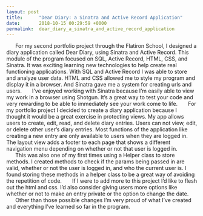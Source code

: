 ```yaml
---
layout: post
title:      "Dear Diary: a Sinatra and Active Record Application"
date:       2018-10-15 00:29:59 +0000
permalink:  dear_diary_a_sinatra_and_active_record_application
---
```


&nbsp;&nbsp;&nbsp;&nbsp;&nbsp;&nbsp;For my second portfolio project through the Flatiron School, I designed a diary application called Dear Diary, using Sinatra and Active Record. This module of the program focused on SQL, Active Record, HTML, CSS, and Sinatra. It was exciting learning new technologies to help create real functioning applications. With SQL and Active Record I was able to store and analyze user data. HTML and CSS allowed me to style my program and display it in a browser. And Sinatra gave me a system for creating urls and users. 
&nbsp;&nbsp;&nbsp;&nbsp;&nbsp;&nbsp;I’ve enjoyed working with Sinatra because I’m easily able to view my work in a browser using Shotgun. It’s a great way to test your code and very rewarding to be able to immediately see your work come to life.
&nbsp;&nbsp;&nbsp;&nbsp;&nbsp;&nbsp;For my portfolio project I decided to create a diary application because I thought it would be a great exercise in protecting views. My app allows users to create, edit, read, and delete diary entries. Users can not view, edit, or delete other user’s diary entries. Most functions of the application like creating a new entry are only available to users when they are logged in. The layout view adds a footer to each page that shows a different navigation menu depending on whether or not that user is logged in. 
&nbsp;&nbsp;&nbsp;&nbsp;&nbsp;&nbsp;This was also one of my first times using a Helper class to store methods. I created methods to check if the params being passed in are valid, whether or not the user is logged in, and who the current user is. I found storing these methods in a helper class to be a great way of avoiding the repetition of code. 
&nbsp;&nbsp;&nbsp;&nbsp;&nbsp;&nbsp;If I were to add more to this project I’d like to flesh out the html and css. I’d also consider giving users more options like whether or not to make an entry private or the option to change the date. 
&nbsp;&nbsp;&nbsp;&nbsp;&nbsp;&nbsp;Other than those possible changes I’m very proud of what I’ve created and everything I’ve learned so far in the program. 
